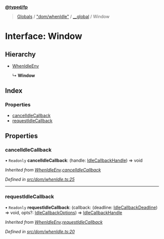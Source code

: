 **[@typed/fp](../README.md)**

> [Globals](../globals.md) / ["dom/whenIdle"](../modules/_dom_whenidle_.md) / [\_\_global](../modules/_dom_whenidle_.__global.md) / Window

# Interface: Window

## Hierarchy

* [WhenIdleEnv](_dom_whenidle_.whenidleenv.md)

  ↳ **Window**

## Index

### Properties

* [cancelIdleCallback](_dom_whenidle_.__global.window.md#cancelidlecallback)
* [requestIdleCallback](_dom_whenidle_.__global.window.md#requestidlecallback)

## Properties

### cancelIdleCallback

• `Readonly` **cancelIdleCallback**: (handle: [IdleCallbackHandle](../modules/_dom_whenidle_.idlecallbackhandle.md)) => void

*Inherited from [WhenIdleEnv](_dom_whenidle_.whenidleenv.md).[cancelIdleCallback](_dom_whenidle_.whenidleenv.md#cancelidlecallback)*

*Defined in [src/dom/whenIdle.ts:25](https://github.com/TylorS/typed-fp/blob/f27ba3e/src/dom/whenIdle.ts#L25)*

___

### requestIdleCallback

• `Readonly` **requestIdleCallback**: (callback: (deadline: [IdleCallbackDeadline](../modules/_dom_whenidle_.md#idlecallbackdeadline)) => void, opts?: [IdleCallbackOptions](../modules/_dom_whenidle_.md#idlecallbackoptions)) => [IdleCallbackHandle](../modules/_dom_whenidle_.idlecallbackhandle.md)

*Inherited from [WhenIdleEnv](_dom_whenidle_.whenidleenv.md).[requestIdleCallback](_dom_whenidle_.whenidleenv.md#requestidlecallback)*

*Defined in [src/dom/whenIdle.ts:20](https://github.com/TylorS/typed-fp/blob/f27ba3e/src/dom/whenIdle.ts#L20)*
